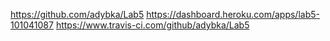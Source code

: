 https://github.com/adybka/Lab5
https://dashboard.heroku.com/apps/lab5-101041087
https://www.travis-ci.com/github/adybka/Lab5